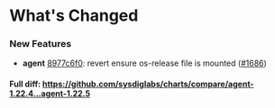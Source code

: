# What's Changed

### New Features
- **agent** [8977c6f0](https://github.com/sysdiglabs/charts/commit/8977c6f046d1e00b126e96cda77eebae9e382766): revert ensure os-release file is mounted ([#1686](https://github.com/sysdiglabs/charts/issues/1686))
#### Full diff: https://github.com/sysdiglabs/charts/compare/agent-1.22.4...agent-1.22.5
